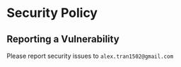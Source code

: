 # Security Policy

## Reporting a Vulnerability

Please report security issues to `alex.tran1502@gmail.com`